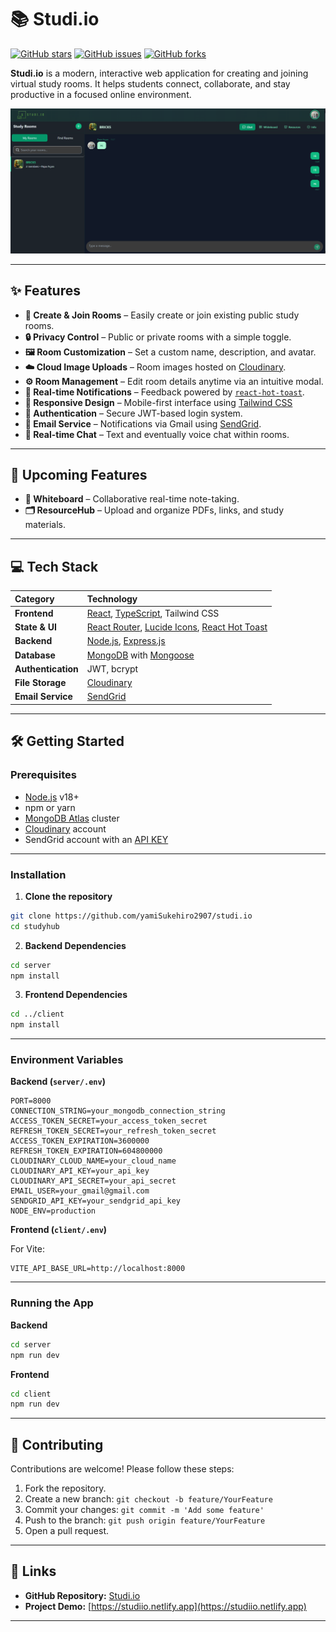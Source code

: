 # 📚 Studi.io

[![GitHub stars](https://img.shields.io/github/stars/yamiSukehiro2907/studi.io?style=social)](https://github.com/yamiSukehiro2907/studi.io/stargazers)
[![GitHub issues](https://img.shields.io/github/issues/yamiSukehiro2907/studi.io)](https://github.com/yamiSukehiro2907/studi.io/issues)
[![GitHub forks](https://img.shields.io/github/forks/yamiSukehiro2907/studi.io?style=social)](https://github.com/yamiSukehiro2907/studi.io/network/members)

**Studi.io** is a modern, interactive web application for creating and joining virtual study rooms. It helps students connect, collaborate, and stay productive in a focused online environment.

![Project Screenshot](image.png)

---

## ✨ Features

- **🚪 Create & Join Rooms** – Easily create or join existing public study rooms.
- **🔒 Privacy Control** – Public or private rooms with a simple toggle.
- **🖼️ Room Customization** – Set a custom name, description, and avatar.
- **☁️ Cloud Image Uploads** – Room images hosted on [Cloudinary](https://cloudinary.com/).
- **⚙️ Room Management** – Edit room details anytime via an intuitive modal.
- **🔔 Real-time Notifications** – Feedback powered by [`react-hot-toast`](https://react-hot-toast.com/).
- **📱 Responsive Design** – Mobile-first interface using [Tailwind CSS](https://tailwindcss.com/)
- **🔐 Authentication** – Secure JWT-based login system.
- **📧 Email Service** – Notifications via Gmail using [SendGrid](https://sendgrid.com/en-us).
- **💬 Real-time Chat** – Text and eventually voice chat within rooms.

---

## 🚀 Upcoming Features

- **📝 Whiteboard** – Collaborative real-time note-taking.
- **🗂️ ResourceHub** – Upload and organize PDFs, links, and study materials.

---

## 💻 Tech Stack

| Category           | Technology                                                                                                                     |
| :----------------- | :----------------------------------------------------------------------------------------------------------------------------- |
| **Frontend**       | [React](https://reactjs.org/), [TypeScript](https://www.typescriptlang.org/), Tailwind CSS                                     |
| **State & UI**     | [React Router](https://reactrouter.com/), [Lucide Icons](https://lucide.dev/), [React Hot Toast](https://react-hot-toast.com/) |
| **Backend**        | [Node.js](https://nodejs.org/), [Express.js](https://expressjs.com/)                                                           |
| **Database**       | [MongoDB](https://www.mongodb.com/) with [Mongoose](https://mongoosejs.com/)                                                   |
| **Authentication** | JWT, bcrypt                                                                                                                    |
| **File Storage**   | [Cloudinary](https://cloudinary.com/)                                                                                          |
| **Email Service**  | [SendGrid](https://sendgrid.com/en-us)                                                                                         |

---

## 🛠️ Getting Started

### Prerequisites

- [Node.js](https://nodejs.org/) v18+
- npm or yarn
- [MongoDB Atlas](https://www.mongodb.com/) cluster
- [Cloudinary](https://cloudinary.com/) account
- SendGrid account with an [API KEY](https://sendgrid.com/en-us)
---

### Installation

1. **Clone the repository**

```bash
git clone https://github.com/yamiSukehiro2907/studi.io
cd studyhub
```

2. **Backend Dependencies**

```bash
cd server
npm install
```

3. **Frontend Dependencies**

```bash
cd ../client
npm install
```

---

### Environment Variables

**Backend (`server/.env`)**

```env
PORT=8000
CONNECTION_STRING=your_mongodb_connection_string
ACCESS_TOKEN_SECRET=your_access_token_secret
REFRESH_TOKEN_SECRET=your_refresh_token_secret
ACCESS_TOKEN_EXPIRATION=3600000
REFRESH_TOKEN_EXPIRATION=604800000
CLOUDINARY_CLOUD_NAME=your_cloud_name
CLOUDINARY_API_KEY=your_api_key
CLOUDINARY_API_SECRET=your_api_secret
EMAIL_USER=your_gmail@gmail.com
SENDGRID_API_KEY=your_sendgrid_api_key
NODE_ENV=production
```

**Frontend (`client/.env`)**

For Vite:

```env
VITE_API_BASE_URL=http://localhost:8000
```

---

### Running the App

**Backend**

```bash
cd server
npm run dev
```

**Frontend**

```bash
cd client
npm run dev
```

---

## 🤝 Contributing

Contributions are welcome! Please follow these steps:

1. Fork the repository.
2. Create a new branch: `git checkout -b feature/YourFeature`
3. Commit your changes: `git commit -m 'Add some feature'`
4. Push to the branch: `git push origin feature/YourFeature`
5. Open a pull request.

---

## 🔗 Links

- **GitHub Repository:** [Studi.io](https://github.com/yamiSukehiro2907/studi.io)
- **Project Demo:** [https://studiio.netlify.app](https://studiio.netlify.app)

---
